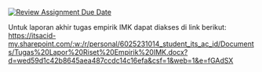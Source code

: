 [![Review Assignment Due Date](https://classroom.github.com/assets/deadline-readme-button-24ddc0f5d75046c5622901739e7c5dd533143b0c8e959d652212380cedb1ea36.svg)](https://classroom.github.com/a/RumRVgk1)

Untuk laporan akhir tugas empirik IMK dapat diakses di link berikut: https://itsacid-my.sharepoint.com/:w:/r/personal/6025231014_student_its_ac_id/Documents/Tugas%20Lapor%20Riset%20Empirik%20IMK.docx?d=wed59d1c42b8645aea487ccdc14c16efa&csf=1&web=1&e=fGAdSX
